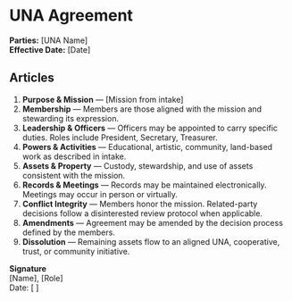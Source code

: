 # UNA Agreement

**Parties:** [UNA Name]  
**Effective Date:** [Date]

## Articles
1. **Purpose & Mission** — [Mission from intake]  
2. **Membership** — Members are those aligned with the mission and stewarding its expression.  
3. **Leadership & Officers** — Officers may be appointed to carry specific duties. Roles include President, Secretary, Treasurer.  
4. **Powers & Activities** — Educational, artistic, community, land-based work as described in intake.  
5. **Assets & Property** — Custody, stewardship, and use of assets consistent with the mission.  
6. **Records & Meetings** — Records may be maintained electronically. Meetings may occur in person or virtually.  
7. **Conflict Integrity** — Members honor the mission. Related-party decisions follow a disinterested review protocol when applicable.  
8. **Amendments** — Agreement may be amended by the decision process defined by the members.  
9. **Dissolution** — Remaining assets flow to an aligned UNA, cooperative, trust, or community initiative.

**Signature**  
[Name], [Role]  
Date: [ ]
